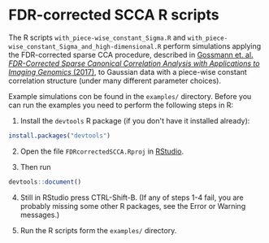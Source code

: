 # FDR-corrected SCCA R scripts

The R scripts `with_piece-wise_constant_Sigma.R` and `with_piece-wise_constant_Sigma_and_high-dimensional.R` perform simulations applying the FDR-corrected sparse CCA procedure, described in [Gossmann et. al. *FDR-Corrected Sparse Canonical Correlation Analysis with Applications to Imaging Genomics* (2017)](https://arxiv.org/abs/1705.04312), to Gaussian data with a piece-wise constant correlation structure (under many different parameter choices).

Example simulations con be found in the `examples/` directory. Before you can run the examples you need to perform the following steps in R:

1. Install the `devtools` R package (if you don't have it installed already):
```R
install.packages("devtools")
```

2. Open the file `FDRcorrectedSCCA.Rproj` in [RStudio](https://www.rstudio.com/).

3. Then run
```R
devtools::document()
```

4. Still in RStudio press CTRL-Shift-B. (If any of steps 1-4 fail, you are probably missing some other R packages, see the Error or Warning messages.)

5. Run the R scripts form the `examples/` directory.
